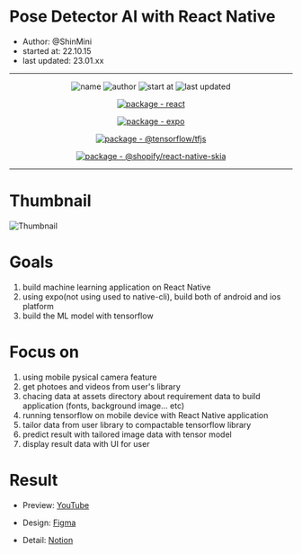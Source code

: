 # Pose Detector AI with React Native

* Author: @ShinMini
* started at: 22.10.15
* last updated: 23.01.xx

---

<div align="center">
  
![name](https://img.shields.io/badge/pose--dector-orange)
![author](https://img.shields.io/badge/ShinMini-b4ebca)
![start at](https://img.shields.io/badge/22.10.15-yellowgreen)
![last updated](https://img.shields.io/badge/23.01.xx-yellowgreen)
  
</div>

<div align="center">
  
[![package - react](https://img.shields.io/github/package-json/dependency-version/ShinMini/pose-detector/react?logo=react&logoColor=blue)](https://www.npmjs.com/package/react)

[![package - expo](https://img.shields.io/github/package-json/dependency-version/ShinMini/pose-detector/expo?logo=expo&logoColor=B4EBCA)](https://www.npmjs.com/package/expo)

[![package - @tensorflow/tfjs](https://img.shields.io/github/package-json/dependency-version/ShinMini/pose-detector/@tensorflow/tfjs?logo=tensorflow&logoColor=orange)](https://www.npmjs.com/package/@tensorflow/tfjs)

[![package - @shopify/react-native-skia](https://img.shields.io/github/package-json/dependency-version/ShinMini/pose-detector/@shopify/react-native-skia?logo=@shopify/react-native-skia&logoColor=BCF4F5)](https://www.npmjs.com/package/@shopify/react-native-skia)
  
</div>

---

# Thumbnail

![Thumbnail](https://user-images.githubusercontent.com/77220824/222054465-33cbc7d2-3497-4f11-b06a-28d4c465e7c9.png)


# Goals

1. build machine learning application on React Native
2. using expo(not using used to native-cli), build both of android and ios platform
3. build the ML model with tensorflow

# Focus on

1. using mobile pysical camera feature
2. get photoes and videos from user's library
3. chacing data at assets directory about requirement data to build application (fonts, background image... etc)    
4. running tensorflow on mobile device with React Native application
5. tailor data from user library to compactable tensorflow library
6. predict result with tailored image data with tensor model
7. display result data with UI for user

# Result 

* Preview: [YouTube](https://youtu.be/X4BHCnbC4iE)

* Design: [Figma](https://www.figma.com/file/tHiV6t070oN6k0E3lFzGuB/RN-TFJS-Design?node-id=0%3A1&t=cU4D1vqqe4mIgZC3-1)

* Detail: [Notion](https://www.notion.so/shinmini/Pose-Detector-7cb211e9e0ae4417904ca7803ee8f723?showMoveTo=true)
